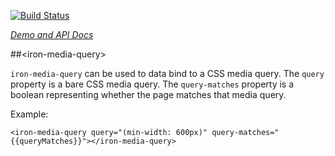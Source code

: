 <!---

This README is automatically generated from the comments in these files:
iron-media-query.html

Edit those files, and our readme bot will duplicate them over here!
Edit this file, and the bot will squash your changes :)

-->

[![Build Status](https://travis-ci.org/PolymerElements/iron-media-query.svg?branch=master)](https://travis-ci.org/PolymerElements/iron-media-query)

_[Demo and API Docs](https://elements.polymer-project.org/elements/iron-media-query)_

##&lt;iron-media-query&gt;

`iron-media-query` can be used to data bind to a CSS media query. The `query` property is a bare CSS media query. The `query-matches` property is a boolean representing whether the page matches that media query.

Example:

    <iron-media-query query="(min-width: 600px)" query-matches="{{queryMatches}}"></iron-media-query>

